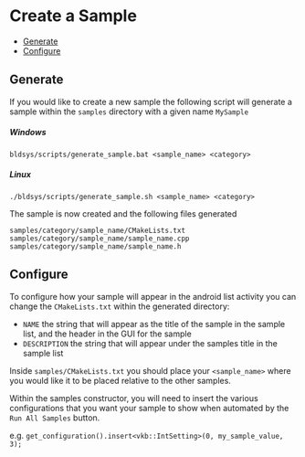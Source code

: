 <!--
- Copyright (c) 2019, Arm Limited and Contributors
-
- SPDX-License-Identifier: MIT
-
- Permission is hereby granted, free of charge,
- to any person obtaining a copy of this software and associated documentation files (the "Software"),
- to deal in the Software without restriction, including without limitation the rights to
- use, copy, modify, merge, publish, distribute, sublicense, and/or sell copies of the Software,
- and to permit persons to whom the Software is furnished to do so, subject to the following conditions:
-
- The above copyright notice and this permission notice shall be included in all copies or substantial portions of the Software.
-
- THE SOFTWARE IS PROVIDED "AS IS", WITHOUT WARRANTY OF ANY KIND, EXPRESS OR IMPLIED,
- INCLUDING BUT NOT LIMITED TO THE WARRANTIES OF MERCHANTABILITY,
- FITNESS FOR A PARTICULAR PURPOSE AND NONINFRINGEMENT.
- IN NO EVENT SHALL THE AUTHORS OR COPYRIGHT HOLDERS BE LIABLE FOR ANY CLAIM, DAMAGES OR OTHER LIABILITY,
- WHETHER IN AN ACTION OF CONTRACT, TORT OR OTHERWISE, ARISING FROM,
- OUT OF OR IN CONNECTION WITH THE SOFTWARE OR THE USE OR OTHER DEALINGS IN THE SOFTWARE.
-
-->

# Create a Sample <!-- omit in toc -->

- [Generate](#generate)
- [Configure](#configure)

## Generate
If you would like to create a new sample the following script will generate a sample within the `samples` directory with a given name `MySample`

##### Windows <!-- omit in toc -->

```
bldsys/scripts/generate_sample.bat <sample_name> <category>
```

##### Linux <!-- omit in toc -->

```
./bldsys/scripts/generate_sample.sh <sample_name> <category>
```

The sample is now created and the following files generated

```
samples/category/sample_name/CMakeLists.txt
samples/category/sample_name/sample_name.cpp
samples/category/sample_name/sample_name.h
```

## Configure
To configure how your sample will appear in the android list activity you can change the `CMakeLists.txt` within the generated directory:
* `NAME` the string that will appear as the title of the sample in the sample list, and the header in the GUI for the sample
* `DESCRIPTION` the string that will appear under the samples title in the sample list

Inside `samples/CMakeLists.txt` you should place your `<sample_name>` where you would like it to be placed relative to the other samples.

Within the samples constructor, you will need to insert the various configurations that you want your sample to show when automated by the `Run All Samples` button.

e.g. `get_configuration().insert<vkb::IntSetting>(0, my_sample_value, 3);`